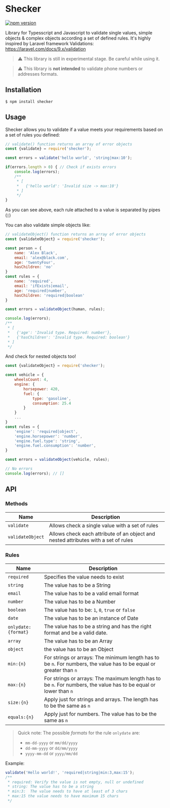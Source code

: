 # Shecker 

[![npm version](https://badge.fury.io/js/shecker.svg)](https://badge.fury.io/js/shecker)

Library for Typesscript and Javascript to validate single values, simple objects & complex objects according a set of defined rules.
It's highly inspired by Laravel framework Validations: https://laravel.com/docs/9.x/validation
> :warning: This library is still in experimental stage. Be careful while using it.

> :warning: This library is **not intended** to validate phone numbers or addresses formats.

## Installation
```
$ npm install shecker
```

## Usage
Shecker allows you to validate if a value meets your requirements based on a set of rules you defined:
```js
// validate() function returns an array of error objects
const {validate} = require('shecker');

const errors = validate('hello world', 'string|max:10');

if(errors.length > 0) { // Check if exists errors
    console.log(errors);
    /**
     * [
     *   {'hello world': 'Invalid size -> max:10'}
     * ]
     */
}
```
As you can see above, each rule attached to a value is separated by pipes (`|`)

You can also validate simple objects like:
```js
// validateObject() function returns an array of error objects
const {validateObject} = require('shecker');

const person = {
    name: 'Alex Black',
    email: 'alex@black.com',
    age: 'twentyFour',
    hasChildren: 'no'
}
const rules = {
    name: 'required',
    email: 'ifExists|email',
    age: 'required|number',
    hasChildren: 'required|boolean'
}

const errors = validateObject(human, rules);

console.log(errors);
/**
 * [
 *   {'age': 'Invalid type. Required: number'},
 *   {'hasChildren': 'Invalid type. Required: boolean'}
 * ]
 */
```

And check for nested objects too!
```js
const {validateObject} = require('shecker');

const vehicle = {
    wheelsCount: 4,
    engine: {
        horsepower: 420,
        fuel: {
            type: 'gasoline',
            consumption: 25.4
        }
    }
    ...
}
const rules = {
    'engine': 'required|object',
    'engine.horsepower': 'number',
    'engine.fuel.type': 'string',
    'engine.fuel.consumption': 'number',
}

const errors = validateObject(vehicle, rules);

// No errors
console.log(errors); // []
```

## API
### Methods
Name | Description
-----|------------
`validate` | Allows check a single value with a set of rules
`validateObject` | Allows check each attribute of an object and nested attributes with a set of rules

### Rules
Name | Description
-----|------------
`required` | Specifies the value needs to exist
`string` | The value has to be a String
`email` | The value has to be a valid email format
`number` | The value has to be a Number
`boolean` | The value has to be: `1`, `0`, `true` or `false`
`date` | The value has to be an instance of Date
`onlydate:{format}` | The value has to be a string and has the right format and be a valid date.
`array` | The value has to be an Array
`object` | the value has to be an Object
`min:{n}`| For strings or arrays: The minimum length has to be `n`. For numbers, the value has to be equal or greater than `n`
`max:{n}` | For strings or arrays: The maximum length has to be `n`. For numbers, the value has to be equal or lower than `n`
`size:{n}` | Apply just for strings and arrays. The length has to be the same as `n`
`equals:{n}` | Apply just for numbers. The value has to be the same as `n`

> Quick note: The possible *formats* for the rule `onlydate` are: 
>- `mm-dd-yyyy` or `mm/dd/yyyy`
>- `dd-mm-yyyy` or `dd/mm/yyyy`
>- `yyyy-mm-dd` or `yyyy/mm/dd`

Example:
```js
validate('Hello world!', 'required|string|min:3,max:15');
/** 
 * required: Verify the value is not empty, null or undefined
 * string: The value has to be a string
 * min:3:  The value needs to have at least of 3 chars
 * max:15 the value needs to have maximum 15 chars
 */
```
